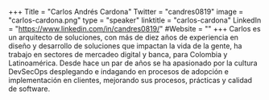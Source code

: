 +++
Title = "Carlos Andrés Cardona"
Twitter = "candres0819"
image = "carlos-cardona.png"
type = "speaker"
linktitle = "carlos-cardona"
LinkedIn = "https://www.linkedin.com/in/candres0819/"
#Website = ""
+++
Carlos es un arquitecto de soluciones, con más de diez años de experiencia en diseño y desarrollo de soluciones que impactan la vida de la gente, ha trabajo en sectores de mercadeo digital y banca, para Colombia y Latinoamérica. Desde hace un par de años se ha apasionado por la cultura DevSecOps desplegando e indagando en procesos de adopción e implementación en clientes, mejorando sus procesos, prácticas y calidad de software.




